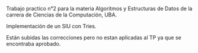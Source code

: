 Trabajo practico n°2 para la materia Algoritmos y Estructuras de Datos de la carrera de Ciencias de la Computación, UBA.

Implementación de un SIU con Tries.

Están subidas las correcciones pero no estan aplicadas al TP ya que se encontraba aprobado.
